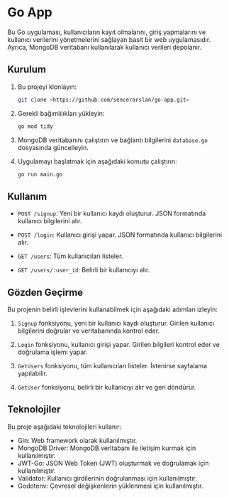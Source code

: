# Go App

Bu Go uygulaması, kullanıcıların kayıt olmalarını, giriş yapmalarını ve kullanıcı verilerini yönetmelerini sağlayan basit bir web uygulamasıdır. Ayrıca, MongoDB veritabanı kullanılarak kullanıcı verileri depolanır.

## Kurulum

1. Bu projeyi klonlayın:

   ```bash
   git clone <https://github.com/sencerarslan/go-app.git>
   ```

2. Gerekli bağımlılıkları yükleyin:

   ```bash
   go mod tidy
   ```

3. MongoDB veritabanını çalıştırın ve bağlantı bilgilerini `database.go` dosyasında güncelleyin.

4. Uygulamayı başlatmak için aşağıdaki komutu çalıştırın:

   ```bash
   go run main.go
   ```

## Kullanım

- `POST /signup`: Yeni bir kullanıcı kaydı oluşturur. JSON formatında kullanıcı bilgilerini alır.

- `POST /login`: Kullanıcı girişi yapar. JSON formatında kullanıcı bilgilerini alır.

- `GET /users`: Tüm kullanıcıları listeler.

- `GET /users/:user_id`: Belirli bir kullanıcıyı alır.

## Gözden Geçirme

Bu projenin belirli işlevlerini kullanabilmek için aşağıdaki adımları izleyin:

1. `Signup` fonksiyonu, yeni bir kullanıcı kaydı oluşturur. Girilen kullanıcı bilgilerini doğrular ve veritabanında kontrol eder.

2. `Login` fonksiyonu, kullanıcı girişi yapar. Girilen bilgileri kontrol eder ve doğrulama işlemi yapar.

3. `GetUsers` fonksiyonu, tüm kullanıcıları listeler. İstenirse sayfalama yapılabilir.

4. `GetUser` fonksiyonu, belirli bir kullanıcıyı alır ve geri döndürür.

## Teknolojiler

Bu proje aşağıdaki teknolojileri kullanır:

- Gin: Web framework olarak kullanılmıştır.
- MongoDB Driver: MongoDB veritabanı ile iletişim kurmak için kullanılmıştır.
- JWT-Go: JSON Web Token (JWT) oluşturmak ve doğrulamak için kullanılmıştır.
- Validator: Kullanıcı girdilerinin doğrulanması için kullanılmıştır.
- Godotenv: Çevresel değişkenlerin yüklenmesi için kullanılmıştır.